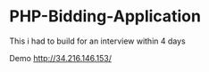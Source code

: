 # PHP-Bidding-Application
This i had to build for an interview within 4 days

Demo 
http://34.216.146.153/
